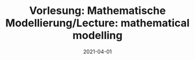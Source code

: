 ---
title: "Vorlesung: Mathematische Modellierung/Lecture: mathematical modelling"
collection: teaching
type: "Undergraduate course"
permalink: /teaching/2021-summer-teaching1
venue: "University of Freiburg, Department of Applied Mathematics"
date: 2021-04-01
location: "Freiburg, Germany"
---